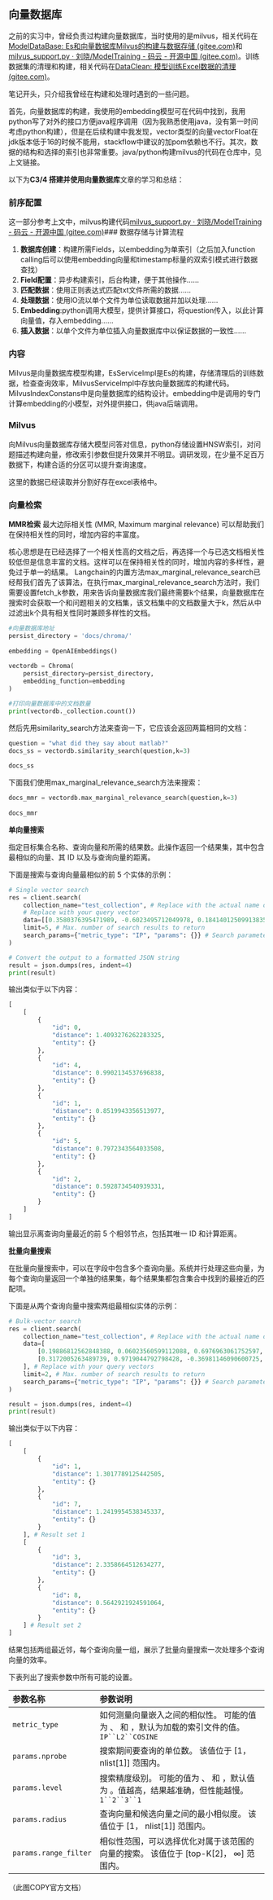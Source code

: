 ## 向量数据库

之前的实习中，曾经负责过构建向量数据库，当时使用的是milvus，相关代码在[ModelDataBase: Es和向量数据库Milvus的构建与数据存储 (gitee.com)](https://gitee.com/Liuxiaomj/ModelDataBase)和[milvus_support.py · 刘晓/ModelTraining - 码云 - 开源中国 (gitee.com)](https://gitee.com/Liuxiaomj/ModelTraining/blob/main/milvus_support.py)。训练数据集的清理和构建，相关代码在[DataClean: 模型训练Excel数据的清理 (gitee.com)](https://gitee.com/Liuxiaomj/DataClean)。

笔记开头，只介绍我曾经在构建和处理时遇到的一些问题。

首先，向量数据库的构建，我使用的embedding模型可在代码中找到，我用python写了对外的接口方便java程序调用（因为我熟悉使用java，没有第一时间考虑python构建），但是在后续构建中我发现，vector类型的向量vectorFloat在jdk版本低于16的时候不能用，stackflow中建议的加pom依赖也不行。其次，数据的结构和选择的索引也非常重要。java/python构建milvus的代码在仓库中，见上文链接。

以下为**C3/4 搭建并使用向量数据库**文章的学习和总结：

### 前序配置

这一部分参考上文中，milvus构建代码[milvus_support.py · 刘晓/ModelTraining - 码云 - 开源中国 (gitee.com)](https://gitee.com/Liuxiaomj/ModelTraining/blob/main/milvus_support.py)### 数据存储与计算流程

1. **数据库创建**：构建所需Fields，以embedding为单索引（之后加入function calling后可以使用embedding向量和timestamp标量的双索引模式进行数据查找）
2. **Field配置**：异步构建索引，后台构建，便于其他操作......
3. **匹配数据**：使用正则表达式匹配txt文件所需的数据......
4. **处理数据**：使用IO流以单个文件为单位读取数据并加以处理......
5. **Embedding**:python调用大模型，提供计算接口，将question传入，以此计算向量值，存入embedding......
6. **插入数据**：以单个文件为单位插入向量数据库中以保证数据的一致性......

### 内容

Milvus是向量数据库模型构建，EsServiceImpl是Es的构建，存储清理后的训练数据，检查查询效率，MilvusServiceImpl中存放向量数据库的构建代码。MilvusIndexConstans中是向量数据库的结构设计。embedding中是调用的专门计算embedding的小模型，对外提供接口，供java后端调用。

### Milvus

向Milvus向量数据库存储大模型问答对信息，python存储设置HNSW索引，对问题描述构建向量，修改索引参数但提升效果并不明显。调研发现，在少量不足百万数据下，构建合适的分区可以提升查询速度。

这里的数据已经读取并分割好存在excel表格中。



### 向量检索
**MMR检索**
最大边际相关性 (MMR, Maximum marginal relevance) 可以帮助我们在保持相关性的同时，增加内容的丰富度。

核心思想是在已经选择了一个相关性高的文档之后，再选择一个与已选文档相关性较低但是信息丰富的文档。这样可以在保持相关性的同时，增加内容的多样性，避免过于单一的结果。
Langchain的内置方法max_marginal_relevance_search已经帮我们首先了该算法，在执行max_marginal_relevance_search方法时，我们需要设置fetch_k参数，用来告诉向量数据库我们最终需要k个结果，向量数据库在搜索时会获取一个和问题相关的文档集，该文档集中的文档数量大于k，然后从中过滤出k个具有相关性同时兼顾多样性的文档。
```python
#向量数据库地址
persist_directory = 'docs/chroma/'
 
embedding = OpenAIEmbeddings()
 
vectordb = Chroma(
    persist_directory=persist_directory,
    embedding_function=embedding
)

#打印向量数据库中的文档数量
print(vectordb._collection.count())
```
然后先用similarity_search方法来查询一下，它应该会返回两篇相同的文档：
```python
question = "what did they say about matlab?"
docs_ss = vectordb.similarity_search(question,k=3)
 
docs_ss 
```
下面我们使用max_marginal_relevance_search方法来搜索：
```python
docs_mmr = vectordb.max_marginal_relevance_search(question,k=3)
 
docs_mmr
```
**单向量搜索**

指定目标集合名称、查询向量和所需的结果数。此操作返回一个结果集，其中包含最相似的向量、其 ID 以及与查询向量的距离。

下面是搜索与查询向量最相似的前 5 个实体的示例：

```python
# Single vector search
res = client.search(
    collection_name="test_collection", # Replace with the actual name of your collection
    # Replace with your query vector
    data=[[0.3580376395471989, -0.6023495712049978, 0.18414012509913835, -0.26286205330961354, 0.9029438446296592]],
    limit=5, # Max. number of search results to return
    search_params={"metric_type": "IP", "params": {}} # Search parameters
)

# Convert the output to a formatted JSON string
result = json.dumps(res, indent=4)
print(result)
```

输出类似于以下内容：

```python
[
    [
        {
            "id": 0,
            "distance": 1.4093276262283325,
            "entity": {}
        },
        {
            "id": 4,
            "distance": 0.9902134537696838,
            "entity": {}
        },
        {
            "id": 1,
            "distance": 0.8519943356513977,
            "entity": {}
        },
        {
            "id": 5,
            "distance": 0.7972343564033508,
            "entity": {}
        },
        {
            "id": 2,
            "distance": 0.5928734540939331,
            "entity": {}
        }
    ]
]
```

输出显示离查询向量最近的前 5 个相邻节点，包括其唯一 ID 和计算距离。

**批量向量搜索**

在批量向量搜索中，可以在字段中包含多个查询向量。系统并行处理这些向量，为每个查询向量返回一个单独的结果集，每个结果集都包含集合中找到的最接近的匹配项。

下面是从两个查询向量中搜索两组最相似实体的示例：

```python
# Bulk-vector search
res = client.search(
    collection_name="test_collection", # Replace with the actual name of your collection
    data=[
        [0.19886812562848388, 0.06023560599112088, 0.6976963061752597, 0.2614474506242501, 0.838729485096104],
        [0.3172005263489739, 0.9719044792798428, -0.36981146090600725, -0.4860894583077995, 0.95791889146345]
    ], # Replace with your query vectors
    limit=2, # Max. number of search results to return
    search_params={"metric_type": "IP", "params": {}} # Search parameters
)

result = json.dumps(res, indent=4)
print(result)
```

输出类似于以下内容：

```python
[
    [
        {
            "id": 1,
            "distance": 1.3017789125442505,
            "entity": {}
        },
        {
            "id": 7,
            "distance": 1.2419954538345337,
            "entity": {}
        }
    ], # Result set 1
    [
        {
            "id": 3,
            "distance": 2.3358664512634277,
            "entity": {}
        },
        {
            "id": 8,
            "distance": 0.5642921924591064,
            "entity": {}
        }
    ] # Result set 2
]
```

结果包括两组最近邻，每个查询向量一组，展示了批量向量搜索一次处理多个查询向量的效率。

下表列出了搜索参数中所有可能的设置。

| **参数名称**          | **参数说明**                                                 |
| :-------------------- | :----------------------------------------------------------- |
| `metric_type`         | 如何测量向量嵌入之间的相似性。 可能的值为 、 和 ，默认为加载的索引文件的值。`IP``L2``COSINE` |
| `params.nprobe`       | 搜索期间要查询的单位数。 该值位于 [1， nlist[1]] 范围内。    |
| `params.level`        | 搜索精度级别。 可能的值为 、 和 ，默认值为 。值越高，结果越准确，但性能越慢。`1``2``3``1` |
| `params.radius`       | 查询向量和候选向量之间的最小相似度。 该值位于 [1， nlist[1]] 范围内。 |
| `params.range_filter` | 相似性范围，可以选择优化对属于该范围的向量的搜索。 该值位于 [top-K[2]， ∞] 范围内。 |

（此图COPY官方文档）
